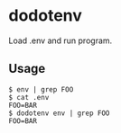 dodotenv
========

Load .env and run program.

Usage
-----

```
$ env | grep FOO
$ cat .env
FOO=BAR
$ dodotenv env | grep FOO
FOO=BAR
```
